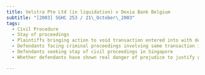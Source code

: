 ```yaml
---
title: Velstra Pte Ltd (in liquidation) v Dexia Bank Belgium 
subtitle: "[2003] SGHC 253 / 21\_October\_2003"
tags:
  - Civil Procedure
  - Stay of proceedings
  - Plaintiffs bringing action to void transaction entered into with defendants
  - Defendants facing criminal proceedings involving same transaction in foreign forum
  - Defendants seeking stay of civil proceedings in Singapore
  - Whether defendants have shown real danger of prejudice to justify granting stay

---
```


